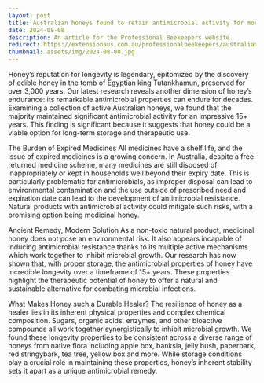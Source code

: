 ```yaml
---
layout: post
title: Australian honeys found to retain antimicrobial activity for more than 15 years
date: 2024-08-08
description: An article for the Professional Beekeepers website. 
redirect: https://extensionaus.com.au/professionalbeekeepers/australian-honeys-found-to-retain-antimicrobial-activity-for-more-than-15-years/
thumbnail: assets/img/2024-08-08.jpg
---
```


Honey’s reputation for longevity is legendary, epitomized by the discovery of edible honey in the tomb of Egyptian king Tutankhamun, preserved for over 3,000 years. Our latest research reveals another dimension of honey’s endurance: its remarkable antimicrobial properties can endure for decades. Examining a collection of active Australian honeys, we found that the majority maintained significant antimicrobial activity for an impressive 15+ years. This finding is significant because it suggests that honey could be a viable option for long-term storage and therapeutic use.

The Burden of Expired Medicines
All medicines have a shelf life, and the issue of expired medicines is a growing concern. In Australia, despite a free returned medicine scheme, many medicines are still disposed of inappropriately or kept in households well beyond their expiry date. This is particularly problematic for antimicrobials, as improper disposal can lead to environmental contamination and the use outside of prescribed need and expiration date can lead to the development of antimicrobial resistance. Natural products with antimicrobial activity could mitigate such risks, with a promising option being medicinal honey.

Ancient Remedy, Modern Solution
As a non-toxic natural product, medicinal honey does not pose an environmental risk. It also appears incapable of inducing antimicrobial resistance thanks to its multiple active mechanisms which work together to inhibit microbial growth. Our research has now shown that, with proper storage, the antimicrobial properties of honey have incredible longevity over a timeframe of 15+ years. These properties highlight the therapeutic potential of honey to offer a natural and sustainable alternative for combating microbial infections.

What Makes Honey such a Durable Healer? 
The resilience of honey as a healer lies in its inherent physical properties and complex chemical composition. Sugars, organic acids, enzymes, and other bioactive compounds all work together synergistically to inhibit microbial growth. We found these longevity properties to be consistent across a diverse range of honeys from native flora including apple box, banksia, jelly bush, paperbark, red stringybark, tea tree, yellow box and more. While storage conditions play a crucial role in maintaining these properties, honey’s inherent stability sets it apart as a unique antimicrobial remedy. 
